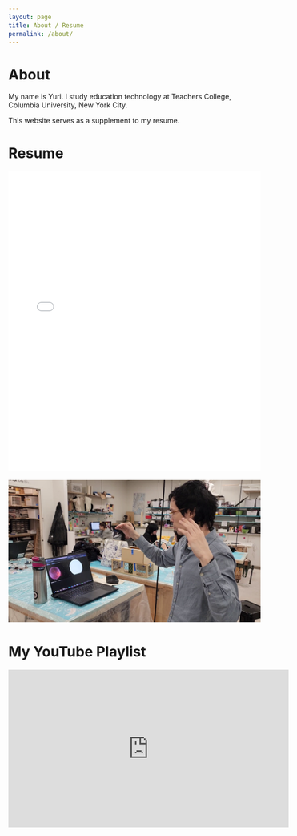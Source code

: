 ```yaml
---
layout: page
title: About / Resume
permalink: /about/
---
```


# About

My name is Yuri. I study education technology at Teachers College, Columbia University, New York City.

This website serves as a supplement to my resume.

# Resume

<iframe src="/media/mgushiken%20resume%202023-06-06.pdf" width="100%" height="600px" frameborder="0" scrolling="no"></iframe>

![Self Image](/media/self01.png)

# My YouTube Playlist

<iframe width="560" height="315" src="https://www.youtube.com/embed/videoseries?list=PLdym82qNzw3zQhX2Qt44BBAG_QMeUlLpw" title="YouTube video player" frameborder="0" allow="accelerometer; autoplay; clipboard-write; encrypted-media; gyroscope; picture-in-picture" allowfullscreen></iframe>
